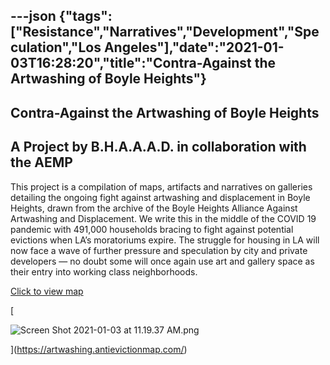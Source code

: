 ---json
{"tags":["Resistance","Narratives","Development","Speculation","Los Angeles"],"date":"2021-01-03T16:28:20","title":"Contra-Against the Artwashing of Boyle Heights"}
---

Contra-Against the Artwashing of Boyle Heights
----------------------------------------------

A Project by B.H.A.A.A.D. in collaboration with the AEMP
--------------------------------------------------------

This project is a compilation of maps, artifacts and narratives on galleries detailing the ongoing fight against artwashing and displacement in Boyle Heights, drawn from the archive of the Boyle Heights Alliance Against Artwashing and Displacement. We write this in the middle of the COVID 19 pandemic with 491,000 households bracing to fight against potential evictions when LA’s moratoriums expire. The struggle for housing in LA will now face a wave of further pressure and speculation by city and private developers — no doubt some will once again use art and gallery space as their entry into working class neighborhoods.

[Click to view map](https://artwashing.antievictionmap.com/)﻿  

[

![Screen Shot 2021-01-03 at 11.19.37 AM.png](https://images.squarespace-cdn.com/content/v1/52b7d7a6e4b0b3e376ac8ea2/1609691234941-BI7RX68MRYD1IS3K3RO6/ke17ZwdGBToddI8pDm48kAmYcYsLPp25n8M29Zi6-cIUqsxRUqqbr1mOJYKfIPR7LoDQ9mXPOjoJoqy81S2I8N_N4V1vUb5AoIIIbLZhVYxCRW4BPu10St3TBAUQYVKcvaaaJrmils-Kz1_GPrsp2npHd2C3z-QLqxK6CDWt81H03hK8Corfvn_5uaGy2NPD/Screen+Shot+2021-01-03+at+11.19.37+AM.png)

](https://artwashing.antievictionmap.com/)